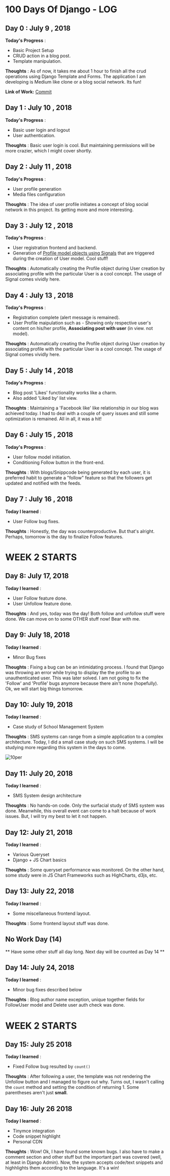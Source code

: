 # 100 Days Of Django - LOG

## Day 0 : July 9 , 2018
 
**Today's Progress** :
- Basic Project Setup
- CRUD action in a blog post.
- Template manipulation.

**Thoughts** : As of now, it takes me about 1 hour to finish all the crud operations using Django Template and Forms. The application I am developing is Medium like clone or a blog social network. Its fun!

**Link of Work:**   [Commit](https://github.com/akashadhikari/100-days-of-django/commit/fe2438fed82da75cbe8f5f03c9fa14552f31cb6c)

## Day 1 : July 10 , 2018
 
**Today's Progress** :
- Basic user login and logout
- User authentication.

**Thoughts** : Basic user login is cool. But maintaining permissions will be more crazier, which I might cover shortly.

## Day 2 : July 11 , 2018
 
**Today's Progress** :
- User profile generation
- Media files configuration

**Thoughts** : The idea of user profile initiates a concept of blog social network in this project. Its getting more and more interesting.


## Day 3 : July 12 , 2018
 
**Today's Progress** :
- User registration frontend and backend.
- Generation of [Profile model objects using Signals](https://simpleisbetterthancomplex.com/tutorial/2016/07/22/how-to-extend-django-user-model.html) that are triggered during the creation of User model. Cool stuff!

**Thoughts** : Automatically creating the Profile object during User creation by associating profile with the particular User is a cool concept. The usage of Signal comes vividly here.

## Day 4 : July 13 , 2018
 
**Today's Progress** :
- Registration complete (alert message is remained).
- User Profile maipulation such as - Showing only respective user's content on his/her profile, **Associating post with user** (in view. not model).

**Thoughts** : Automatically creating the Profile object during User creation by associating profile with the particular User is a cool concept. The usage of Signal comes vividly here.

## Day 5 : July 14 , 2018
 
**Today's Progress** :
- Blog post 'Likes' functionality works like a charm.
- Also added 'Liked by' list view.

**Thoughts** : Maintaining a 'Facebook like' like relationship in our blog was achieved today. I had to deal with a couple of query issues and still some optimization is remained. All in all, it was a hit!


## Day 6 : July 15 , 2018
 
**Today's Progress** :
- User follow model initiation.
- Conditioning Follow button in the front-end.

**Thoughts** : With blogs/Snippcode being generated by each user, it is preferred habit to generate a "follow" feature so that the followers get updated and notified with the feeds.

## Day 7 : July 16 , 2018

**Today I learned** :
- User Follow bug fixes.

**Thoughts** : Honestly, the day was counterproductive. But that's alright. Perhaps, tomorrow is the day to finalize Follow features.

# WEEK 2 STARTS

## Day 8: July 17, 2018

**Today I learned** :
- User Follow feature done.
- User Unfollow feature done.

**Thoughts** : And yes, today was the day! Both follow and unfollow stuff were done. We can move on to some OTHER stuff now! Bear with me.

## Day 9: July 18, 2018

**Today I learned** :
- Minor Bug fixes 

**Thoughts** : Fixing a bug can be an intimidating process. I found that Django was throwing an error while trying to display the the profile to an unauthenticated user. This was later solved. I am not going to fix the 'Follow' and 'Profile' bugs anymore because there ain't none (hopefully). Ok, we will start big things tomorrow.


## Day 10: July 19, 2018

**Today I learned** :
- Case study of School Management System

**Thoughts** : SMS systems can range from a simple application to a complex architecture. Today, I did a small case study on such SMS systems. I will be studying more regarding this system in the days to come.

![10per](https://raw.githubusercontent.com/akashadhikari/100-days-of-ML/master/src/scratch/images/10perdjango.png)

## Day 11: July 20, 2018

**Today I learned** :
- SMS System design architecture

**Thoughts** : No hands-on code. Only the surfacial study of SMS system was done. Meanwhile, this overall event can come to a halt because of work issues. But, I will try my best to let it not happen.

## Day 12: July 21, 2018

**Today I learned** :
- Various Queryset
- Django + JS Chart basics

**Thoughts** : Some queryset performance was monitored. On the other hand, some study were in JS Chart Frameworks such as HighCharts, d3js, etc.

## Day 13: July 22, 2018

**Today I learned** :
- Some miscellaneous frontend layout.

**Thoughts** : Some frontend layout stuff was done.

## No Work Day (14)
** Have some other stuff all day long. Next day will be counted as Day 14 **

## Day 14: July 24, 2018

**Today I learned** :
- Minor bug fixes described below

**Thoughts** : Blog author name exception, unique together fields for FollowUser model and Delete user auth check was 
done.

# WEEK 2 STARTS

## Day 15: July 25 2018

**Today I learned** :
- Fixed Follow bug resulted by `count()`

**Thoughts** : After following a user, the template was not rendering the Unfollow button and I managed to figure out 
why. Turns out, I wasn't calling the `count` method and setting the condition of returning 1. Some parentheses aren't
just **small**.

## Day 16: July 26 2018

**Today I learned** :
- Tinymce integration
- Code snippet highlight
- Personal CDN

**Thoughts** : Wow! Ok, I have found some known bugs. I also have to make a comment section and other stuff but the
important part was covered (well, at least in Django Admin). Now, the system accepts code/text snippets and highhlights
them according to the language. It's a win!
